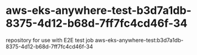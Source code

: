 # aws-eks-anywhere-test-b3d7a1db-8375-4d12-b68d-7ff7fc4cd46f-34
repository for use with E2E test job aws-eks-anywhere-test:b3d7a1db-8375-4d12-b68d-7ff7fc4cd46f-34
